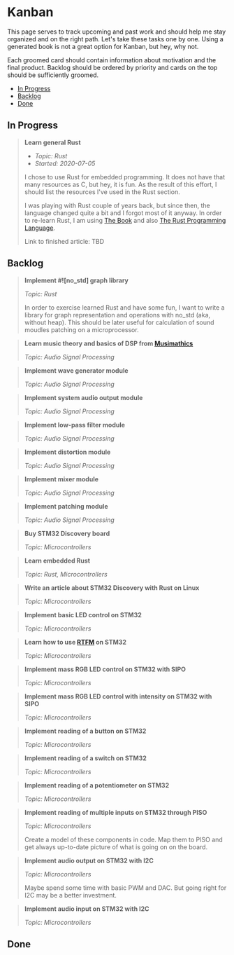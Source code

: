 # Kanban

This page serves to track upcoming and past work and should help me stay
organized and on the right path. Let's take these tasks one by one. Using a
generated book is not a great option for Kanban, but hey, why not.

Each groomed card should contain information about motivation and the final
product. Backlog should be ordered by priority and cards on the top should be
sufficiently groomed.

* [In Progress](#in-progress)
* [Backlog](#backlog)
* [Done](#done)

## In Progress

> **Learn general Rust**
>
> * *Topic: Rust*
> * *Started: 2020-07-05*
>
> I chose to use Rust for embedded programming. It does not have that many
> resources as C, but hey, it is fun. As the result of this effort, I should
> list the resources I've used in the Rust section.
>
> I was playing with Rust couple of years back, but since then, the language
> changed quite a bit and I forgot most of it anyway. In order to re-learn Rust,
> I am using [The Book](https://doc.rust-lang.org/book/) and also [The Rust
> Programming
> Language](https://www.amazon.de/Rust-Programming-Language-Covers-2018/dp/1718500440/ref=sr_1_1?dchild=1&keywords=rust&qid=1594415230&sr=8-1).
>
> Link to finished article: TBD

## Backlog

> **Implement #![no_std] graph library**
>
> *Topic: Rust*
>
> In order to exercise learned Rust and have some fun, I want to write a library
> for graph representation and operations with no_std (aka, without heap). This
> should be later useful for calculation of sound moudles patching on a
> microprocessor.

> **Learn music theory and basics of DSP from [Musimathics](http://www.musimathics.com/)**
>
> *Topic: Audio Signal Processing*

> **Implement wave generator module**
>
> *Topic: Audio Signal Processing*

> **Implement system audio output module**
>
> *Topic: Audio Signal Processing*

> **Implement low-pass filter module**
>
> *Topic: Audio Signal Processing*

> **Implement distortion module**
>
> *Topic: Audio Signal Processing*

> **Implement mixer module**
>
> *Topic: Audio Signal Processing*

> **Implement patching module**
>
> *Topic: Audio Signal Processing*

> **Buy STM32 Discovery board**
>
> *Topic: Microcontrollers*

> **Learn embedded Rust**
>
> *Topic: Rust, Microcontrollers*

> **Write an article about STM32 Discovery with Rust on Linux**
>
> *Topic: Microcontrollers*

> **Implement basic LED control on STM32**
>
> *Topic: Microcontrollers*

> **Learn how to use [RTFM](https://docs.rs/cortex-m-rtfm/0.5.3/rtfm/) on STM32**
>
> *Topic: Microcontrollers*

> **Implement mass RGB LED control on STM32 with SIPO**
>
> *Topic: Microcontrollers*

> **Implement mass RGB LED control with intensity on STM32 with SIPO**
>
> *Topic: Microcontrollers*

> **Implement reading of a button on STM32**
>
> *Topic: Microcontrollers*

> **Implement reading of a switch on STM32**
>
> *Topic: Microcontrollers*

> **Implement reading of a potentiometer on STM32**
>
> *Topic: Microcontrollers*

> **Implement reading of multiple inputs on STM32 through PISO**
>
> *Topic: Microcontrollers*
>
> Create a model of these components in code. Map them to PISO and get always
> up-to-date picture of what is going on on the board.

> **Implement audio output on STM32 with I2C**
>
> *Topic: Microcontrollers*
>
> Maybe spend some time with basic PWM and DAC. But going right for I2C may be
> a better investment.

> **Implement audio input on STM32 with I2C**
>
> *Topic: Microcontrollers*

## Done
